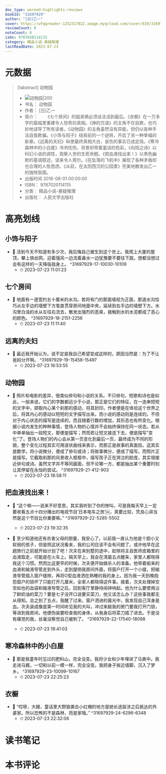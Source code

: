 ```yaml
---
doc_type: weread-highlights-reviews
bookId: "31697929"
author: "[日]乙一"
cover: https://wfqqreader-1252317822.image.myqcloud.com/cover/929/31697929/t7_31697929.jpg
reviewCount: 0
noteCount: 8
isbn: 9787020114115
category: 精品小说-悬疑推理
lastReadDate: 2023-07-23
---
```

# 元数据
> [!abstract] 动物园
> - ![ 动物园|200](https://wfqqreader-1252317822.image.myqcloud.com/cover/929/31697929/t7_31697929.jpg)
> - 书名： 动物园
> - 作者： [日]乙一
> - 简介： 　　《七个房间》的姐弟俩必须设法活到最后。《衣橱》在一万多字的篇幅里重建令人惊奇的真相。《神的咒语》的主角不仅自欺，也巧妙地误导了所有读者。《动物园》的主角虽然没有异能，但仍以各种手法自我欺骗。《小饰与阳子》结局前的一个逆转，开启了另一种幸福的新章。《远离的夫妇》纵使最终真相大白，哀伤的事实已成定局。《寒冷森林中的小白屋》冷冽忧伤，背景却带着童话的色彩。《向阳之诗》以科幻小说的调性，观察人世的生死命题。《把血液找出来！》以黑色幽默的基调叙述，读来令人莞尔。《在坠落的飞机中》展现了各种矛盾却也合理的人性思虑。《从前，在太阳西沉的公园里》完美地散发出乙一的独特氛围。
> - 出版时间 2016-08-01 00:00:00
> - ISBN： 9787020114115
> - 分类： 精品小说-悬疑推理
> - 出版社： 人民文学出版社

# 高亮划线

## 小饰与阳子


- 📌 活到今天不知道有多少次，我后悔自己被生到这个世上。我爬上大厦的屋顶，攀上铁丝网，迎着强风一边流着鼻水一边犹豫要不要往下跳，想都没想过会有这样的一天降临我身上。 ^31697929-17-10030-10109
    - ⏱ 2023-07-23 11:01:23 
## 七个房间


- 📌 地面有一道宽约五十厘米的水沟。若将有门的那面墙视为正面，那道水沟恰巧从左手边的墙壁下方笔直贯穿房间地面中央，延续到右手边的墙壁下方。水沟里白浊的水从左往右流去，散发出强烈的恶臭，接触到水的水泥都成了恶心的颜色。 ^31697929-18-2151-2256
    - ⏱ 2023-07-23 11:11:40 
## 远离的夫妇


- 📌 最近我开始认为，说不定是我自己希望变成这样的，原因当然是：为了不让爸妈分开啊。 ^31697929-19-15458-15497
    - ⏱ 2023-07-23 16:53:55 
## 动物园


- 📌 照片和电影的差异，很类似俳句和小说的关系。不只俳句，短歌和诗也是如此，一般来说，它们的字数都远少于小说，那正是它们的特征，在一连串短短的文字中，撷取内心某个刹那的感动，将其封印。作者便是在体验这个世界之后，将其内心的感动以短短的文字描写出来。而小说的感动则是连续的。不但对于内心状态的描写是连续的，而且随着行数的增加，其形态也有所变化。根据小说内发生的种种事情，登场人物的心情并不会始终保持在同一状态。若从中单单抽出一段短文，那便是描写；然而若让短文接连下去，便是描写“变化”了。登场人物们的内心会从第一页变化到最后一页，最终成为不同的形貌，整个变化过程其实可用波状曲线来表示，而那正是故事的真面目。这其实是数学。将小说微分，便成了俳句或诗；将故事微分，便成了描写。而照片正是描写。它截取刹那的风景收入框框中，描写孩子正在哭泣的脸庞，其实很接近俳句或诗。虽然文字并不等同画面，但不论哪一方，都是抽出某个重要时刻让其停留在永恒的尝试。 ^31697929-21-412-903
    - ⏱ 2023-07-23 18:58:11 
## 把血液找出来！


- 📌 “这个嘛——说来不好意思，其实我听到了你的惨叫，可是我每天早上一定要收看五点十四分播出的电视节目‘日本电车之旅’￼，真要比较，凭良心讲当然是这个节目比你重要嘛。” ^31697929-22-5285-5502
    - ⏱ 2023-07-23 19:32:35 

- 📌 至少知道他还有杀害父母的胆量，我安心了。以前我一直认为他是个胆小又软弱的孩子，但是照这状况看来，我的公司应该不会有问题了。或许他早在这趟旅行之前就开始计划了吧！次夫在来别墅的途中，趁隙将主自医师皮箱里的血液取走，可能是在火车上。隔天早上，我会在清晨五点醒来，家里人都晓得我这个习惯。然而比这更早的时候，次夫便开始做杀人的准备。他带着偷来的血液和输液导管走到外头，走到屋侧我房间外面，将窗户打开一个小缝，把输液导管插入窗户缝隙，再将O型血液洒在熟睡的我的身上。因为我一天到晚抱怨窗户的锁坏了只能打开几厘米，全家人都晓得这件事。接着，次夫处理掉空空如也的血袋和输液导管之后，回到客厅里静待闹钟响起。他为什么要使用沾了鲜奶油的菜刀？要是七子没开口说要买菜刀，他又该怎么办？这些事我都无从得知。总之到了五点，我醒了过来。窗户洒进的晨光中，我发现自己浑身是血。次夫装成像是第一时间听见我的大叫，冲过来敲我的房门要我打开门锁，等进到我房间，他便伪装要检查我的身体，从我身后将菜刀插了进去。于是没有痛觉的我，丝毫没察觉自己被刺了。 ^31697929-22-17540-18098
    - ⏱ 2023-07-23 19:41:03 
## 寒冷森林中的小白屋


- 📌 那是我童年时见过的肥料山，完全没变。我将少女和少年埋进了马粪中。我走进马厩，一切和以前一模一样，完全没变。我把身子挨近墙脚，沉入了梦乡。 ^31697929-23-10099-10167
    - ⏱ 2023-07-23 22:25:23 
## 衣橱


- 📌 “哎呀，大嫂，童话里大野狼袭击小红帽的地方是她长途跋涉之后抵达的外婆家。所以恐怖的不是森林，而是家哦。” ^31697929-24-6296-6348
    - ⏱ 2023-07-23 22:32:06 
# 读书笔记

# 本书评论
